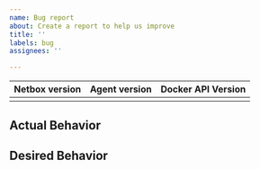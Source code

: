 ```yaml
---
name: Bug report
about: Create a report to help us improve
title: ''
labels: bug
assignees: ''

---
```


| Netbox version | Agent version |  Docker API Version |
| --- | --- | --- |
|  |  |  |

## Actual Behavior

## Desired Behavior
